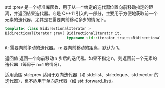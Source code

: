 std::prev 是一个标准库函数，用于从一个给定的迭代器位置向前移动指定的距离，并返回结果迭代器。它是 C++11 引入的一部分，主要用于方便地获取前一个元素的迭代器，尤其是在需要向前移动多步的情况下。

```cpp
template< class BidirectionalIterator >
BidirectionalIterator prev( BidirectionalIterator it,
                            typename std::iterator_traits<BidirectionalIterator>::difference_type n = 1 );

```
it: 需要向前移动的迭代器。
n: 要向前移动的距离，默认为 1。

返回值
  返回一个向前移动 n 步后的迭代器。如果不指定 n，则返回前一个元素的迭代器（等同于 n=1 的情况）。

适用范围
  std::prev 适用于双向迭代器（如 std::list、std::deque、std::vector 的迭代器），但不适用于单向迭代器（如 std::forward_list）。


